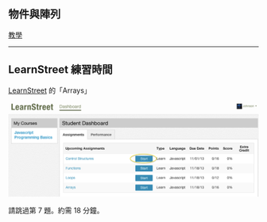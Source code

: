 物件與陣列
--------

[教學](programming.html)


<!-- Platforms 0 to 8 http://scalingmountlu.com/2013/03/ -->

---

LearnStreet 練習時間
--------

[LearnStreet](http://www.learnstreet.com/student/join/o4laIoVQ) 的「Arrays」

![Lean street If](images/js/ls-if.png)

請跳過第 7 題。約需 18 分鐘。